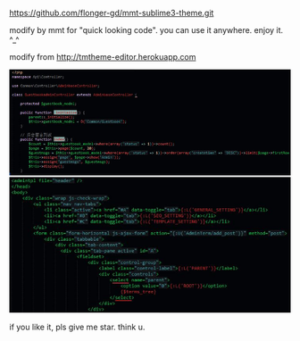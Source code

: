 https://github.com/flonger-gd/mmt-sublime3-theme.git


modify by mmt for "quick looking code".
you can use it anywhere.
enjoy it.
^_^

modify from
http://tmtheme-editor.herokuapp.com


![](https://raw.githubusercontent.com/flonger-gd/mmt-sublime3-theme/master/01.jpg)
<br/>
![](https://raw.githubusercontent.com/flonger-gd/mmt-sublime3-theme/master/02.jpg)

if you like it, pls give me star. think u.
